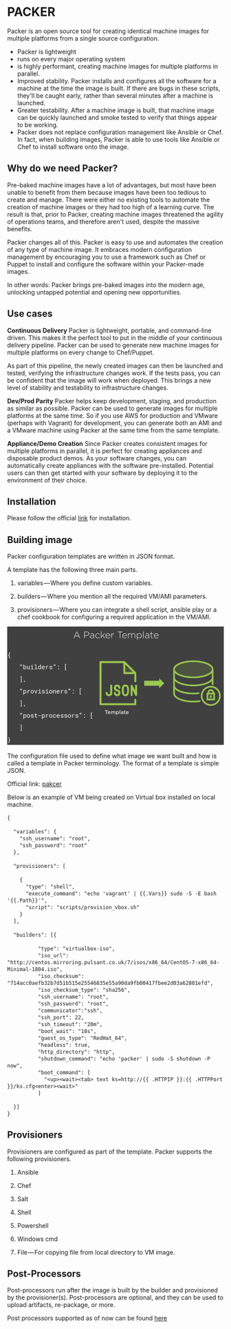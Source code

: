 # PACKER

Packer is an open source tool for creating identical machine images for multiple platforms from a single source configuration.

* Packer is lightweight
* runs on every major operating system
* is highly performant, creating machine images for multiple platforms in parallel. 
* Improved stability. Packer installs and configures all the software for a machine at the time the image is built. If there are bugs in these scripts, they'll be caught early, rather than several minutes after a machine is launched.
* Greater testability. After a machine image is built, that machine image can be quickly launched and smoke tested to verify that things appear to be working. 
* Packer does not replace configuration management like Ansible or Chef. In fact, when building images, Packer is able to use tools like Ansible or Chef to install software onto the image.

## Why do we need Packer?

Pre-baked machine images have a lot of advantages, but most have been unable to benefit from them because images have been too tedious to create and manage. There were either no existing tools to automate the creation of machine images or they had too high of a learning curve. The result is that, prior to Packer, creating machine images threatened the agility of operations teams, and therefore aren't used, despite the massive benefits.

Packer changes all of this. Packer is easy to use and automates the creation of any type of machine image. It embraces modern configuration management by encouraging you to use a framework such as Chef or Puppet to install and configure the software within your Packer-made images.

In other words: Packer brings pre-baked images into the modern age, unlocking untapped potential and opening new opportunities.

## Use cases

**Continuous Delivery**
Packer is lightweight, portable, and command-line driven. This makes it the perfect tool to put in the middle of your continuous delivery pipeline. Packer can be used to generate new machine images for multiple platforms on every change to Chef/Puppet.

As part of this pipeline, the newly created images can then be launched and tested, verifying the infrastructure changes work. If the tests pass, you can be confident that the image will work when deployed. This brings a new level of stability and testability to infrastructure changes.

**Dev/Prod Parity**
Packer helps keep development, staging, and production as similar as possible. Packer can be used to generate images for multiple platforms at the same time. So if you use AWS for production and VMware (perhaps with Vagrant) for development, you can generate both an AMI and a VMware machine using Packer at the same time from the same template.

**Appliance/Demo Creation**
Since Packer creates consistent images for multiple platforms in parallel, it is perfect for creating appliances and disposable product demos. As your software changes, you can automatically create appliances with the software pre-installed. Potential users can then get started with your software by deploying it to the environment of their choice.

## Installation

Please follow the official [link](https://www.packer.io/intro/getting-started/install.html) for installation.

## Building image

Packer configuration templates are written in JSON format.

A template has the following three main parts.

1. variables — Where you define custom variables.

2. builders — Where you mention all the required VM/AMI parameters.

3. provisioners — Where you can integrate a shell script, ansible play or a chef cookbook for configuring a required application in the VM/AMI.

![Alt text](img/packer_template.jpeg?raw=true "packer template")


The configuration file used to define what image we want built and how is called a template in Packer terminology. The format of a template is simple JSON.

Official link: [pakcer](https://www.packer.io/intro/getting-started/build-image.html)

Below is an example of VM being created on Virtual box installed on local machine.

```
{

  "variables": {
    "ssh_username": "root",
    "ssh_password": "root"
  },

  "provisioners": [

    {
      "type": "shell",
      "execute_command": "echo 'vagrant' | {{.Vars}} sudo -S -E bash '{{.Path}}'",
      "script": "scripts/provision_vbox.sh"
    }
  ],  

  "builders": [{

          "type": "virtualbox-iso",
          "iso_url": "http://centos.mirroring.pulsant.co.uk/7/isos/x86_64/CentOS-7-x86_64-Minimal-1804.iso",
          "iso_checksum": "714acc0aefb32b7d51b515e25546835e55a90da9fb00417fbee2d03a62801efd",
          "iso_checksum_type": "sha256",
          "ssh_username": "root",
          "ssh_password": "root",
          "communicator":"ssh",
          "ssh_port": 22,
          "ssh_timeout": "20m",
          "boot_wait": "10s",
          "guest_os_type": "RedHat_64",
          "headless": true,
          "http_directory": "http",
          "shutdown_command": "echo 'packer' | sudo -S shutdown -P now",
          "boot_command": [
            "<up><wait><tab> text ks=http://{{ .HTTPIP }}:{{ .HTTPPort }}/ks.cfg<enter><wait>"
          ]
          
  }]
}
```

##  Provisioners

Provisioners are configured as part of the template. Packer supports the following provisioners.

1. Ansible

2. Chef

3. Salt

4. Shell

5. Powershell

6. Windows cmd

7. File — For copying file from local directory to VM image.

## Post-Processors

Post-processors run after the image is built by the builder and provisioned by the provisioner(s). Post-processors are optional, and they can be used to upload artifacts, re-package, or more. 

Post processors supported as of now can be found [here](https://www.packer.io/docs/post-processors/index.html)